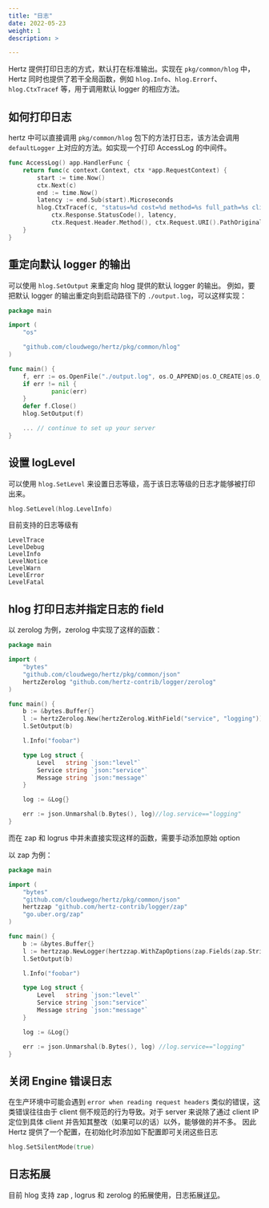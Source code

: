 ```yaml
---
title: "日志"
date: 2022-05-23
weight: 1
description: >

---
```


Hertz 提供打印日志的方式，默认打在标准输出。实现在 `pkg/common/hlog` 中，Hertz 同时也提供了若干全局函数，例如 `hlog.Info`、`hlog.Errorf`、`hlog.CtxTracef` 等，用于调用默认 logger 的相应方法。

## 如何打印日志

hertz 中可以直接调用 `pkg/common/hlog` 包下的方法打日志，该方法会调用 `defaultLogger` 上对应的方法。如实现一个打印 AccessLog 的中间件。

```go
func AccessLog() app.HandlerFunc {
	return func(c context.Context, ctx *app.RequestContext) {
		start := time.Now()
		ctx.Next(c)
		end := time.Now()
		latency := end.Sub(start).Microseconds
		hlog.CtxTracef(c, "status=%d cost=%d method=%s full_path=%s client_ip=%s host=%s",
			ctx.Response.StatusCode(), latency,
			ctx.Request.Header.Method(), ctx.Request.URI().PathOriginal(), ctx.ClientIP(), ctx.Request.Host())
	}
}
```

## 重定向默认 logger 的输出

可以使用 `hlog.SetOutput` 来重定向 hlog 提供的默认 logger 的输出。
例如，要把默认 logger 的输出重定向到启动路径下的 `./output.log`，可以这样实现：

```go
package main

import (
    "os"

    "github.com/cloudwego/hertz/pkg/common/hlog"
)

func main() {
    f, err := os.OpenFile("./output.log", os.O_APPEND|os.O_CREATE|os.O_WRONLY, 0644)
    if err != nil {
            panic(err)
    }
    defer f.Close()
    hlog.SetOutput(f)

    ... // continue to set up your server
}
```

## 设置 logLevel

可以使用 `hlog.SetLevel` 来设置日志等级，高于该日志等级的日志才能够被打印出来。

```go
hlog.SetLevel(hlog.LevelInfo)
```

目前支持的日志等级有

```text
LevelTrace
LevelDebug
LevelInfo
LevelNotice
LevelWarn
LevelError
LevelFatal
```
## hlog 打印日志并指定日志的 field

以 zerolog 为例，zerolog 中实现了这样的函数：

```go
package main

import (
    "bytes"
    "github.com/cloudwego/hertz/pkg/common/json"
    hertzZerolog "github.com/hertz-contrib/logger/zerolog"
)

func main() {
    b := &bytes.Buffer{}
    l := hertzZerolog.New(hertzZerolog.WithField("service", "logging"))
    l.SetOutput(b)

    l.Info("foobar")

    type Log struct {
        Level   string `json:"level"`
        Service string `json:"service"`
        Message string `json:"message"`
    }

    log := &Log{}

    err := json.Unmarshal(b.Bytes(), log)//log.service=="logging"
}
```
而在 zap 和 logrus 中并未直接实现这样的函数，需要手动添加原始 option

以 zap 为例：
```go
package main

import (
	"bytes"
	"github.com/cloudwego/hertz/pkg/common/json"
	hertzzap "github.com/hertz-contrib/logger/zap"
	"go.uber.org/zap"
)

func main() {
	b := &bytes.Buffer{}
	l := hertzzap.NewLogger(hertzzap.WithZapOptions(zap.Fields(zap.String("service", "logging"))))
	l.SetOutput(b)

	l.Info("foobar")

	type Log struct {
		Level   string `json:"level"`
		Service string `json:"service"`
		Message string `json:"message"`
	}

	log := &Log{}

	err := json.Unmarshal(b.Bytes(), log) //log.service=="logging"
}
```
## 关闭 Engine 错误日志
在生产环境中可能会遇到 `error when reading request headers` 类似的错误，这类错误往往由于 client 侧不规范的行为导致。对于 server 来说除了通过 client IP 定位到具体 client 并告知其整改（如果可以的话）以外，能够做的并不多。
因此 Hertz 提供了一个配置，在初始化时添加如下配置即可关闭这些日志

```go
hlog.SetSilentMode(true)
```

## 日志拓展

目前 hlog 支持 zap , logrus 和 zerolog 的拓展使用，日志拓展[详见](https://www.cloudwego.io/zh/docs/hertz/tutorials/framework-exten/log/)。

